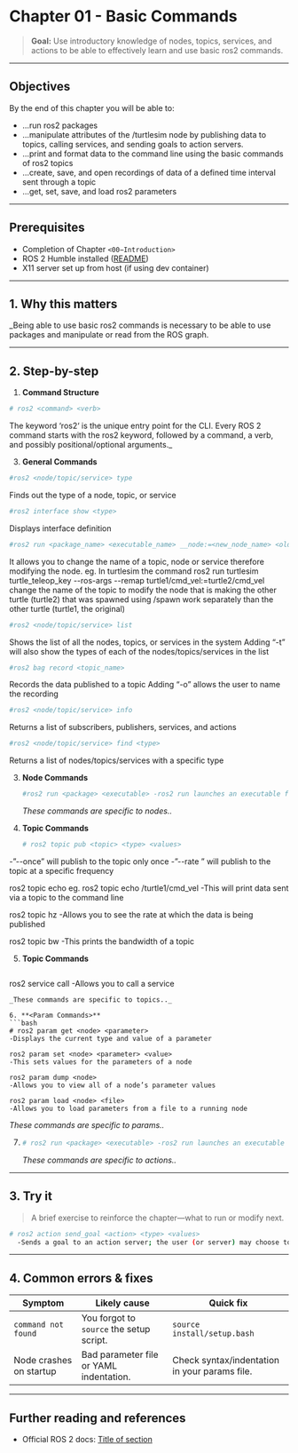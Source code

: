 # Chapter 01 - Basic Commands

> **Goal:** Use introductory knowledge of nodes, topics, services, and actions to be able to effectively learn and use basic ros2 commands.

---

## Objectives
By the end of this chapter you will be able to:
- …run ros2 packages
- …manipulate attributes of the /turtlesim node by publishing data to topics, calling services, and sending goals to action servers.
- …print and format data to the command line using the basic commands of ros2 topics
- …create, save, and open recordings of data of a defined time interval sent through a topic
- …get, set, save, and load ros2 parameters

---

## Prerequisites
- Completion of Chapter `<00−Introduction>` 
- ROS 2 Humble installed ([README](../../README.md))  
- X11 server set up from host (if using dev container)  

---

## 1. Why this matters
_Being able to use basic ros2 commands is necessary to be able to use packages and manipulate or read from the ROS graph.

---

## 2. Step-by-step

1. **Command Structure**

```bash
# ros2 <command> <verb>
```
The keyword ‘ros2‘ is the unique entry point for the CLI. Every ROS 2 command starts with the ros2 keyword, followed by a command, a verb, and possibly positional/optional arguments._

3. **General Commands**
   
```bash
#ros2 <node/topic/service> type
```
Finds out the type of a node, topic, or service

   
   ```bash
   #ros2 interface show <type>
   ```
Displays interface definition


   ```bash
   #ros2 run <package_name> <executable_name> __node:=<new_node_name> <old_name>:=<new_name>
   ```
It allows you to change the name of a topic, node or service therefore modifying the node.
eg. In turtlesim the command ros2 run turtlesim turtle_teleop_key --ros-args --remap turtle1/cmd_vel:=turtle2/cmd_vel change the name of the topic to modify the node that is making the other turtle (turtle2) that was spawned using /spawn work separately than the other turtle (turtle1, the original)


   ```bash
   #ros2 <node/topic/service> list
   ```
  Shows the list of all the nodes, topics, or services in the system
  Adding “-t” will also show the types of each of the nodes/topics/services in the list


   ```bash
   #ros2 bag record <topic_name>
   ```
  Records the data published to a topic
  Adding “-o” allows the user to name the recording


   ```bash
   #ros2 <node/topic/service> info
   ```
  Returns a list of subscribers, publishers, services, and actions


   ```bash
   #ros2 <node/topic/service> find <type>
   ```
  Returns a list of nodes/topics/services with a specific type

3. **Node Commands**  
   ```bash
   #ros2 run <package> <executable> -ros2 run launches an executable from a package in this case, eg. turtlesim is the package
   ```
   _These commands are specific to nodes.._

4. **Topic Commands**  
   ```bash
   # ros2 topic pub <topic> <type> <values>
  -”--once” will publish to the topic only once
  -”--rate <frequency>” will publish to the topic at a specific frequency

ros2 topic echo <topic>  eg. ros2 topic echo /turtle1/cmd_vel
  -This will print data sent via a topic to the command line

ros2 topic hz <topic>
  -Allows you to see the rate at which the data is being published

ros2 topic bw <topic>
  -This prints the bandwidth of a topic

5. **Topic Commands** 
   ```bash
ros2 service call <service> <type> <values>
  -Allows you to call a service
   ```
   _These commands are specific to topics.._

6. **<Param Commands>**  
   ```bash
   # ros2 param get <node> <parameter>
  -Displays the current type and value of a parameter

ros2 param set <node> <parameter> <value>
  -This sets values for the parameters of a node

ros2 param dump <node>
  -Allows you to view all of a node’s parameter values

ros2 param load <node> <file>
  -Allows you to load parameters from a file to a running node
   ```
   _These commands are specific to params.._

7. **<Action Commands>**  
   ```bash
   # ros2 run <package> <executable> -ros2 run launches an executable from a package in this case, eg. turtlesim is the package
   ```
   _These commands are specific to actions.._

---



## 3. Try it

> A brief exercise to reinforce the chapter—what to run or modify next.

```bash
# ros2 action send_goal <action> <type> <values>
  -Sends a goal to an action server; the user (or server) may choose to cancel the action
```

---

## 4. Common errors & fixes

| Symptom                     	| Likely cause               	| Quick fix                      	|
|---------------------------------|--------------------------------|------------------------------------|
| `command not found`         	| You forgot to `source` the setup script. | `source install/setup.bash`    	|
| Node crashes on startup     	| Bad parameter file or YAML indentation.   | Check syntax/indentation in your params file. |


---

## Further reading and references
- Official ROS 2 docs: [Title of section](https://docs.ros.org/en/humble/…)
